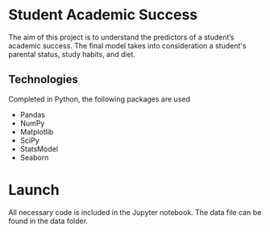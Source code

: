 # Student Academic Success

The aim of this project is to understand the predictors of a student’s academic success. The final model takes into consideration a student's parental status, study habits, and diet. 

## Technologies

Completed in Python, the following packages are used
 - Pandas
 - NumPy
 - Matplotlib
 - SciPy
 - StatsModel
 - Seaborn
 
# Launch

All necessary code is included in the Jupyter notebook. The data file can be found in the data folder. 
